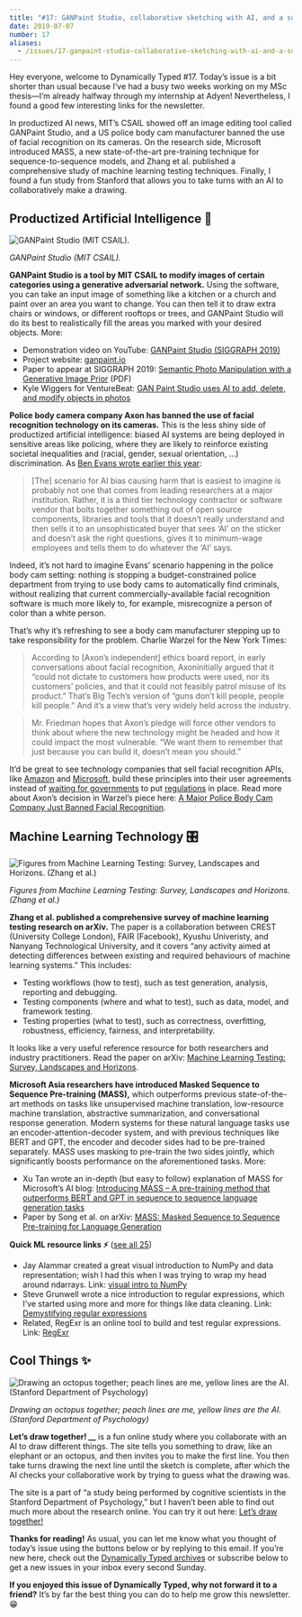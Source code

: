 ```yaml
---
title: "#17: GANPaint Studio, collaborative sketching with AI, and a survey of ML testing "
date: 2019-07-07
number: 17
aliases:
  - /issues/17-ganpaint-studio-collaborative-sketching-with-ai-and-a-survey-of-ml-testing-185828
---
```


Hey everyone, welcome to Dynamically Typed #17.
Today’s issue is a bit shorter than usual because I’ve had a busy two weeks working on my MSc thesis—I’m already halfway through my internship at Adyen!
Nevertheless, I found a good few interesting links for the newsletter.

In productized AI news, MIT’s CSAIL showed off an image editing tool called GANPaint Studio, and a US police body cam manufacturer banned the use of facial recognition on its cameras.
On the research side, Microsoft introduced MASS, a new state-of-the-art pre-training technique for sequence-to-sequence models, and Zhang et al.
published a comprehensive study of machine learning testing techniques.
Finally, I found a fun study from Stanford that allows you to take turns with an AI to collaboratively make a drawing.

## Productized Artificial Intelligence 🔌

![GANPaint Studio (MIT CSAIL).](https://s3.amazonaws.com/revue/items/images/004/766/177/mail/c4b238b6dfd0b9fb532dc1f4543ae35d.png?1562316272)

_GANPaint Studio (MIT CSAIL)._

**GANPaint Studio is a tool by MIT CSAIL to modify images of certain categories using a generative adversarial network.**
Using the software, you can take an input image of something like a kitchen or a church and paint over an area you want to change.
You can then tell it to draw extra chairs or windows, or different rooftops or trees, and GANPaint Studio will do its best to realistically fill the areas you marked with your desired objects.
More:

* Demonstration video on YouTube: [GANPaint Studio (SIGGRAPH 2019)](https://www.youtube.com/watch?utm_campaign=Dynamically%20Typed&utm_medium=email&utm_source=Revue%20newsletter&v=q1K4QWrbCRM)
* Project website: [ganpaint.io](http://ganpaint.io/?utm_campaign=Dynamically%20Typed&utm_medium=email&utm_source=Revue%20newsletter)
* Paper to appear at SIGGRAPH 2019: [Semantic Photo Manipulation with a Generative Image Prior](http://ganpaint.io/Bau_et_al_Semantic_Photo_Manipulation_preprint.pdf?utm_campaign=Dynamically%20Typed&utm_medium=email&utm_source=Revue%20newsletter) (PDF)
* Kyle Wiggers for VentureBeat: [GAN Paint Studio uses AI to add, delete, and modify objects in photos](https://venturebeat.com/2019/06/30/gan-paint-studio-uses-ai-to-add-delete-and-modify-objects-in-photos/?utm_campaign=Dynamically%20Typed&utm_medium=email&utm_source=Revue%20newsletter)

**Police body camera company Axon has banned the use of facial recognition technology on its cameras.**
This is the less shiny side of productized artificial intelligence: biased AI systems are being deployed in sensitive areas like policing, where they are likely to reinforce existing societal inequalities and (racial, gender, sexual orientation, …) discrimination.
As [Ben Evans wrote earlier this year](https://www.ben-evans.com/benedictevans/2019/4/15/notes-on-ai-bias?utm_campaign=Dynamically%20Typed&utm_medium=email&utm_source=Revue%20newsletter):

> [The] scenario for AI bias causing harm that is easiest to imagine is probably not one that comes from leading researchers at a major institution.
> Rather, it is a third tier technology contractor or software vendor that bolts together something out of open source components, libraries and tools that it doesn’t really understand and then sells it to an unsophisticated buyer that sees ‘AI’ on the sticker and doesn’t ask the right questions, gives it to minimum-wage employees and tells them to do whatever the ‘AI’ says.

Indeed, it’s not hard to imagine Evans’ scenario happening in the police body cam setting: nothing is stopping a budget-constrained police department from trying to use body cams to automatically find criminals, without realizing that current commercially-available facial recognition software is much more likely to, for example, misrecognize a person of color than a white person.

That’s why it’s refreshing to see a body cam manufacturer stepping up to take responsibility for the problem.
Charlie Warzel for the New York Times:

> According to [Axon’s independent] ethics board report, in early conversations about facial recognition, Axoninitially argued that it “could not dictate to customers how products were used, nor its customers’ policies, and that it could not feasibly patrol misuse of its product.” That’s Big Tech’s version of “guns don’t kill people, people kill people.” And it’s a view that’s very widely held across the industry.

> Mr.
> Friedman hopes that Axon’s pledge will force other vendors to think about where the new technology might be headed and how it could impact the most vulnerable.
> “We want them to remember that just because you can build it, doesn’t mean you should.”

It’d be great to see technology companies that sell facial recognition APIs, like [Amazon](https://aws.amazon.com/rekognition/?utm_campaign=Dynamically%20Typed&utm_medium=email&utm_source=Revue%20newsletter) and [Microsoft](https://azure.microsoft.com/en-us/services/cognitive-services/face/?utm_campaign=Dynamically%20Typed&utm_medium=email&utm_source=Revue%20newsletter), build these principles into their user agreements instead of [waiting for governments](https://blogs.microsoft.com/on-the-issues/2018/12/06/facial-recognition-its-time-for-action/?utm_campaign=Dynamically%20Typed&utm_medium=email&utm_source=Revue%20newsletter) to put [regulations](https://www.nytimes.com/2019/05/14/us/facial-recognition-ban-san-francisco.html?utm_campaign=Dynamically%20Typed&utm_medium=email&utm_source=Revue%20newsletter) in place.
Read more about Axon’s decision in Warzel’s piece here: [A Major Police Body Cam Company Just Banned Facial Recognition](https://www.nytimes.com/2019/06/27/opinion/police-cam-facial-recognition.html?utm_campaign=Dynamically%20Typed&utm_medium=email&utm_source=Revue%20newsletter#click=https://t.co/PlHpwHuiad).

## Machine Learning Technology 🎛

![Figures from Machine Learning Testing: Survey, Landscapes and Horizons. (Zhang et al.)](https://s3.amazonaws.com/revue/items/images/004/766/792/mail/ce953ab95c1dfb9f69b5bfa6ab5de611.png?1562324430)

_Figures from Machine Learning Testing: Survey, Landscapes and Horizons. (Zhang et al.)_

**Zhang et al.
published a comprehensive survey of machine learning testing research on arXiv.**
The paper is a collaboration between CREST (University College London), FAIR (Facebook), Kyushu Univeristy, and Nanyang Technological University, and it covers “any activity aimed at detecting differences between existing and required behaviours of machine learning systems.” This includes:

* Testing workflows (how to test), such as test generation, analysis, reporting and debugging.
* Testing components (where and what to test), such as data, model, and framework testing.
* Testing properties (what to test), such as correctness, overfitting, robustness, efficiency, fairness, and interpretability.

It looks like a very useful reference resource for both researchers and industry practitioners.
Read the paper on arXiv: [Machine Learning Testing: Survey, Landscapes and Horizons](https://arxiv.org/abs/1906.10742?utm_campaign=Dynamically%20Typed&utm_medium=email&utm_source=Revue%20newsletter).

**Microsoft Asia researchers have introduced Masked Sequence to Sequence Pre-training (MASS),** which outperforms previous state-of-the-art methods on tasks like unsupervised machine translation, low-resource machine translation, abstractive summarization, and conversational response generation.
Modern systems for these natural language tasks use an encoder-attention-decoder system, and with previous techniques like BERT and GPT, the encoder and decoder sides had to be pre-trained separately.
MASS uses masking to pre-train the two sides jointly, which significantly boosts performance on the aforementioned tasks.
More:

* Xu Tan wrote an in-depth (but easy to follow) explanation of MASS for Microsoft’s AI blog: [Introducing MASS – A pre-training method that outperforms BERT and GPT in sequence to sequence language generation tasks](https://www.microsoft.com/en-us/research/blog/introducing-mass-a-pre-training-method-that-outperforms-bert-and-gpt-in-sequence-to-sequence-language-generation-tasks/?utm_campaign=Dynamically%20Typed&utm_medium=email&utm_source=Revue%20newsletter)
* Paper by Song et al. on arXiv: [MASS: Masked Sequence to Sequence Pre-training for Language Generation](https://arxiv.org/abs/1905.02450?utm_campaign=Dynamically%20Typed&utm_medium=email&utm_source=Revue%20newsletter)

**Quick ML resource links ⚡️** ([see all 25](https://www.notion.so/adab36fecaea4306880898f41dcb9cb3?utm_campaign=Dynamically%20Typed&utm_medium=email&utm_source=Revue%20newsletter&v=cb3a74562c914234ac171931dad6c2e4))

* Jay Alammar created a great visual introduction to NumPy and data representation; wish I had this when I was trying to wrap my head around ndarrays. Link: [visual intro to NumPy](https://jalammar.github.io/visual-numpy/?utm_campaign=Dynamically%20Typed&utm_medium=email&utm_source=Revue%20newsletter)
* Steve Grunwell wrote a nice introduction to regular expressions, which I’ve started using more and more for things like data cleaning. Link: [Demystifying regular expressions](https://stevegrunwell.com/blog/demystifying-regular-expressions/?utm_campaign=Dynamically%20Typed&utm_medium=email&utm_source=Revue%20newsletter)
* Related, RegExr is an online tool to build and test regular expressions. Link: [RegExr](https://regexr.com/?utm_campaign=Dynamically%20Typed&utm_medium=email&utm_source=Revue%20newsletter)

## Cool Things ✨

![Drawing an octopus together; peach lines are me, yellow lines are the AI. (Stanford Department of Psychology)](https://s3.amazonaws.com/revue/items/images/004/766/718/mail/c38e36707557631ea229371297618f5e.png?1562322419)

_Drawing an octopus together; peach lines are me, yellow lines are the AI. (Stanford Department of Psychology)_

**Let’s draw together!
__** is a fun online study where you collaborate with an AI to draw different things.
The site tells you something to draw, like an elephant or an octopus, and then invites you to make the first line.
You then take turns drawing the next line until the sketch is complete, after which the AI checks your collaborative work by trying to guess what the drawing was.

The site is a part of “a study being performed by cognitive scientists in the Stanford Department of Psychology,” but I haven’t been able to find out much more about the research online.
You can try it out here: [Let’s draw together!](https://cogtoolslab.org:8888/collab96/collab.html?utm_campaign=Dynamically%20Typed&utm_medium=email&utm_source=Revue%20newsletter)

**Thanks for reading!**
As usual, you can let me know what you thought of today’s issue using the buttons below or by replying to this email.
If you’re new here, check out the [Dynamically Typed archives](https://dynamicallytyped.com/?utm_campaign=Dynamically%20Typed&utm_medium=email&utm_source=Revue%20newsletter) or subscribe below to get a new issues in your inbox every second Sunday.

**If you enjoyed this issue of Dynamically Typed, why not forward it to a friend?**
It’s by far the best thing you can do to help me grow this newsletter.
😁